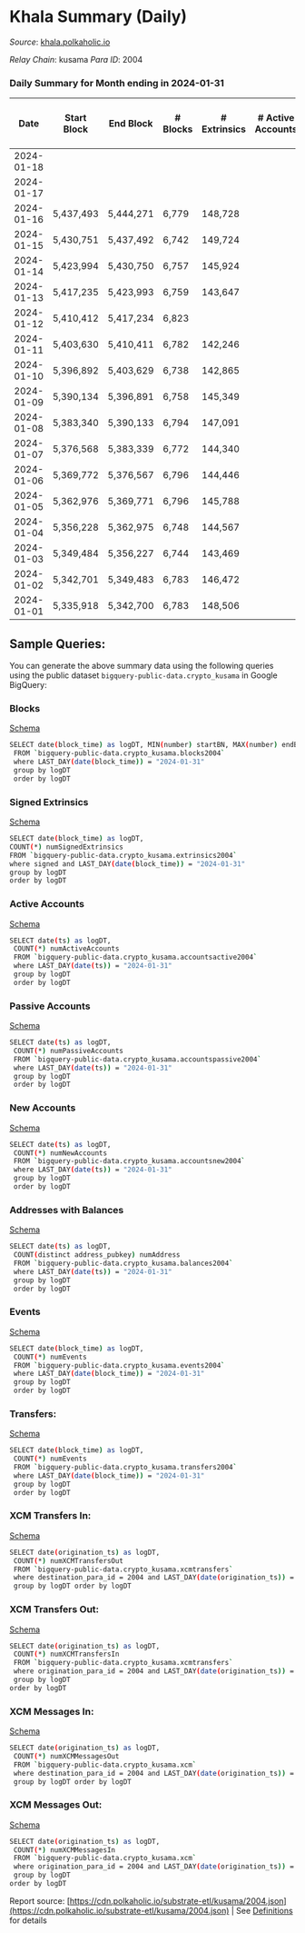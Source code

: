 # Khala Summary (Daily)

_Source_: [khala.polkaholic.io](https://khala.polkaholic.io)

*Relay Chain*: kusama
*Para ID*: 2004



### Daily Summary for Month ending in 2024-01-31


| Date    | Start Block | End Block | # Blocks | # Extrinsics | # Active Accounts | # Passive Accounts | # New Accounts | # Addresses | # Events  | # Transfers ($USD) | # XCM Transfers In ($USD) | # XCM Transfers Out ($USD) | # XCM In | # XCM Out | Issues |
|---------|-------------|-----------|----------|--------------|-------------------|--------------------|----------------|-------------|-----------|--------------------|---------------------------|----------------------------|----------|-----------|--------|
| 2024-01-18 |  |  |  |  |  |  |  |  |  |   |   |   |  |  |  |
| 2024-01-17 |  |  |  |  |  |  |  | 26,396 |  |   |   |   |  |  |  |
| 2024-01-16 | 5,437,493 | 5,444,271 | 6,779 | 148,728 |  |  |  | 26,398 | 2,406,642 | 131,630 ($521,991.94) |   |   |  |  |  |
| 2024-01-15 | 5,430,751 | 5,437,492 | 6,742 | 149,724 |  |  |  | 26,351 | 2,428,140 | 131,700 ($517,956.45) | 14  | 2 ($83.27) |  | 2 |  |
| 2024-01-14 | 5,423,994 | 5,430,750 | 6,757 | 145,924 |  |  |  | 26,383 | 2,356,436 | 128,118 ($606,934.10) | 4 ($45.20) | 1 ($63.34) | 6 | 1 |  |
| 2024-01-13 | 5,417,235 | 5,423,993 | 6,759 | 143,647 |  |  |  | 26,376 | 2,351,395 | 129,950 ($672,714.11) | 3 ($16.29) | 1  | 2 | 1 |  |
| 2024-01-12 | 5,410,412 | 5,417,234 | 6,823 |  |  |  |  | 26,398 |  | 131,541 ($649,851.32) | 9  | 4 ($0.53) | 1 | 2 |  |
| 2024-01-11 | 5,403,630 | 5,410,411 | 6,782 | 142,246 |  |  |  | 26,389 | 2,350,097 | 130,879 ($679,152.77) | 3  | 1  |  | 1 |  |
| 2024-01-10 | 5,396,892 | 5,403,629 | 6,738 | 142,865 |  |  |  | 26,376 | 2,350,246 | 129,597 ($464,334.14) | 8  | 3  | 4 | 3 |  |
| 2024-01-09 | 5,390,134 | 5,396,891 | 6,758 | 145,349 |  |  |  | 26,359 | 2,390,421 | 129,282 ($503,895.12) | 3  | 1 ($32.56) | 2 | 1 |  |
| 2024-01-08 | 5,383,340 | 5,390,133 | 6,794 | 147,091 |  |  |  | 26,359 | 2,443,924 | 132,074 ($613,526.99) |   | 1 ($38.61) | 1 | 1 |  |
| 2024-01-07 | 5,376,568 | 5,383,339 | 6,772 | 144,340 |  |  |  | 26,356 | 2,407,158 | 131,695 ($751,698.27) | 11  |   |  |  |  |
| 2024-01-06 | 5,369,772 | 5,376,567 | 6,796 | 144,446 |  |  |  | 26,350 | 2,406,104 | 133,155 ($373,788.79) | 2  | 2 ($0.85) | 1 | 1 |  |
| 2024-01-05 | 5,362,976 | 5,369,771 | 6,796 | 145,788 |  |  |  | 26,342 | 2,392,417 | 133,755 ($557,852.27) | 3  |   |  |  |  |
| 2024-01-04 | 5,356,228 | 5,362,975 | 6,748 | 144,567 |  |  |  | 26,341 | 2,399,391 | 132,398 ($560,377.01) | 7  | 1  | 1 | 1 |  |
| 2024-01-03 | 5,349,484 | 5,356,227 | 6,744 | 143,469 |  |  |  | 26,342 | 2,373,074 | 131,179 ($1,125,406.41) | 8  |   | 3 |  |  |
| 2024-01-02 | 5,342,701 | 5,349,483 | 6,783 | 146,472 |  |  |  | 26,343 | 2,400,944 | 131,601 ($989,536.83) | 14  | 2 ($0.14) | 3 | 2 |  |
| 2024-01-01 | 5,335,918 | 5,342,700 | 6,783 | 148,506 |  |  |  | 26,317 | 2,424,235 | 132,735 ($373,089.11) | 5  |   | 1 |  |  |

## Sample Queries:
You can generate the above summary data using the following queries using the public dataset `bigquery-public-data.crypto_kusama` in Google BigQuery:


### Blocks 

[Schema](https://github.com/colorfulnotion/substrate-etl/blob/main/schema/blocks.json)

```bash
SELECT date(block_time) as logDT, MIN(number) startBN, MAX(number) endBN, COUNT(*) numBlocks 
 FROM `bigquery-public-data.crypto_kusama.blocks2004`  
 where LAST_DAY(date(block_time)) = "2024-01-31" 
 group by logDT 
 order by logDT
```

### Signed Extrinsics 

[Schema](https://github.com/colorfulnotion/substrate-etl/blob/main/schema/extrinsics.json)

```bash
SELECT date(block_time) as logDT, 
COUNT(*) numSignedExtrinsics 
FROM `bigquery-public-data.crypto_kusama.extrinsics2004`  
where signed and LAST_DAY(date(block_time)) = "2024-01-31" 
group by logDT 
order by logDT
```

### Active Accounts 

[Schema](https://github.com/colorfulnotion/substrate-etl/blob/main/schema/accountsactive.json)

```bash
SELECT date(ts) as logDT, 
 COUNT(*) numActiveAccounts 
 FROM `bigquery-public-data.crypto_kusama.accountsactive2004` 
 where LAST_DAY(date(ts)) = "2024-01-31" 
 group by logDT 
 order by logDT
```

### Passive Accounts 

[Schema](https://github.com/colorfulnotion/substrate-etl/blob/main/schema/accountspassive.json)

```bash
SELECT date(ts) as logDT, 
 COUNT(*) numPassiveAccounts 
 FROM `bigquery-public-data.crypto_kusama.accountspassive2004` 
 where LAST_DAY(date(ts)) = "2024-01-31" 
 group by logDT 
 order by logDT
```

### New Accounts 

[Schema](https://github.com/colorfulnotion/substrate-etl/blob/main/schema/accountsnew.json)

```bash
SELECT date(ts) as logDT, 
 COUNT(*) numNewAccounts 
 FROM `bigquery-public-data.crypto_kusama.accountsnew2004` 
 where LAST_DAY(date(ts)) = "2024-01-31" 
 group by logDT
 order by logDT
```

### Addresses with Balances 

[Schema](https://github.com/colorfulnotion/substrate-etl/blob/main/schema/balances.json)

```bash
SELECT date(ts) as logDT,
 COUNT(distinct address_pubkey) numAddress 
 FROM `bigquery-public-data.crypto_kusama.balances2004` 
 where LAST_DAY(date(ts)) = "2024-01-31" 
 group by logDT 
 order by logDT
```

### Events 

[Schema](https://github.com/colorfulnotion/substrate-etl/blob/main/schema/events.json)

```bash
SELECT date(block_time) as logDT, 
 COUNT(*) numEvents 
 FROM `bigquery-public-data.crypto_kusama.events2004` 
 where LAST_DAY(date(block_time)) = "2024-01-31" 
 group by logDT 
 order by logDT
```

### Transfers:

[Schema](https://github.com/colorfulnotion/substrate-etl/blob/main/schema/transfers.json)

```bash
SELECT date(block_time) as logDT, 
 COUNT(*) numEvents 
 FROM `bigquery-public-data.crypto_kusama.transfers2004` 
 where LAST_DAY(date(block_time)) = "2024-01-31" 
 group by logDT 
 order by logDT
```

### XCM Transfers In: 

[Schema](https://github.com/colorfulnotion/substrate-etl/blob/main/schema/xcmtransfers.json)

```bash
SELECT date(origination_ts) as logDT, 
 COUNT(*) numXCMTransfersOut 
 FROM `bigquery-public-data.crypto_kusama.xcmtransfers` 
 where destination_para_id = 2004 and LAST_DAY(date(origination_ts)) = "2024-01-31" 
 group by logDT order by logDT
```

### XCM Transfers Out: 

[Schema](https://github.com/colorfulnotion/substrate-etl/blob/main/schema/xcmtransfers.json)

```bash
SELECT date(origination_ts) as logDT, 
 COUNT(*) numXCMTransfersIn 
 FROM `bigquery-public-data.crypto_kusama.xcmtransfers` 
 where origination_para_id = 2004 and LAST_DAY(date(origination_ts)) = "2024-01-31" 
 group by logDT 
order by logDT
```

### XCM Messages In: 

[Schema](https://github.com/colorfulnotion/substrate-etl/blob/main/schema/xcm.json)

```bash
SELECT date(origination_ts) as logDT, 
 COUNT(*) numXCMMessagesOut 
 FROM `bigquery-public-data.crypto_kusama.xcm` 
 where destination_para_id = 2004 and LAST_DAY(date(origination_ts)) = "2024-01-31" 
 group by logDT order by logDT
```

### XCM Messages Out: 

[Schema](https://github.com/colorfulnotion/substrate-etl/blob/main/schema/xcm.json)

```bash
SELECT date(origination_ts) as logDT, 
 COUNT(*) numXCMMessagesIn 
 FROM `bigquery-public-data.crypto_kusama.xcm` 
 where origination_para_id = 2004 and LAST_DAY(date(origination_ts)) = "2024-01-31" 
 group by logDT 
order by logDT
```


Report source: [https://cdn.polkaholic.io/substrate-etl/kusama/2004.json](https://cdn.polkaholic.io/substrate-etl/kusama/2004.json) | See [Definitions](/DEFINITIONS.md) for details
